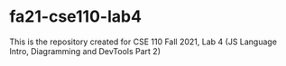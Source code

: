 # fa21-cse110-lab4

This is the repository created for CSE 110 Fall 2021, Lab 4 (JS Language Intro, Diagramming and DevTools Part 2)
